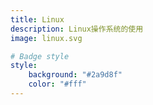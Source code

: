 ```yaml
---
title: Linux
description: Linux操作系统的使用
image: linux.svg

# Badge style
style:
    background: "#2a9d8f"
    color: "#fff"
---
```

